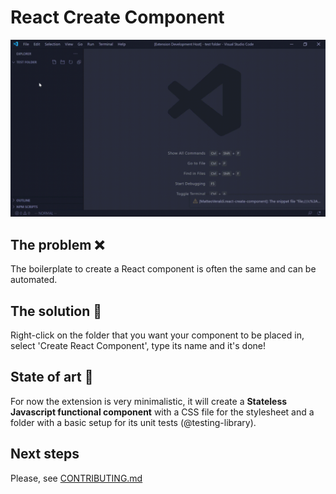 # React Create Component
![](Demo.gif)
## The problem :x:
The boilerplate to create a React component is often the same and can be automated.

## The solution :tada:
Right-click on the folder that you want your component to be placed in, select 'Create React Component', type its name and it's done!

## State of art :dart:
For now the extension is very minimalistic, it will create a **Stateless Javascript functional component** with a CSS file for the stylesheet and a folder with a basic setup for its unit tests (@testing-library).

## Next steps
Please, see [CONTRIBUTING.md](CONTRIBUTING.md)
